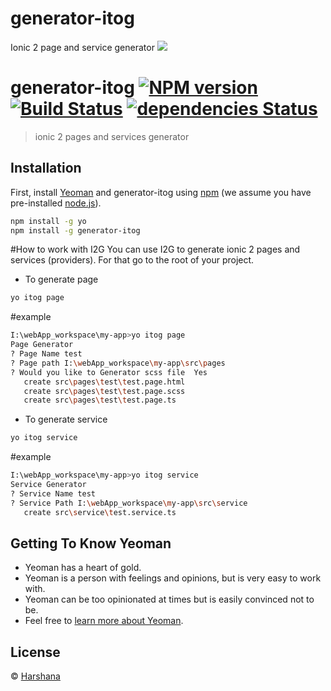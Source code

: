 # generator-itog
Ionic 2 page and service generator
![](http://i.imgur.com/FAVK3wl.png)
# generator-itog [![NPM version][npm-image]][npm-url] [![Build Status][travis-image]][travis-url] [![dependencies Status](https://david-dm.org/hs71122/generator-itog/status.svg?style=flat-square)](https://david-dm.org/hs71122/generator-itog)
> ionic 2 pages and services generator

## Installation

First, install [Yeoman](http://yeoman.io) and generator-itog using [npm](https://www.npmjs.com/) (we assume you have pre-installed [node.js](https://nodejs.org/)).

```bash
npm install -g yo
npm install -g generator-itog
```
#How to work with I2G
You can use I2G to generate ionic 2 pages and services (providers). For that go to the root of your project.
 * To generate page 
```bash
yo itog page
```
#example
```bash
I:\webApp_workspace\my-app>yo itog page
Page Generator
? Page Name test
? Page path I:\webApp_workspace\my-app\src\pages
? Would you like to Generator scss file  Yes
   create src\pages\test\test.page.html
   create src\pages\test\test.page.scss
   create src\pages\test\test.page.ts
```
 * To generate service
```bash
yo itog service
```
#example
```bash
I:\webApp_workspace\my-app>yo itog service
Service Generator
? Service Name test
? Service Path I:\webApp_workspace\my-app\src\service
   create src\service\test.service.ts
```
## Getting To Know Yeoman

 * Yeoman has a heart of gold.
 * Yeoman is a person with feelings and opinions, but is very easy to work with.
 * Yeoman can be too opinionated at times but is easily convinced not to be.
 * Feel free to [learn more about Yeoman](http://yeoman.io/).

## License

 © [Harshana](www.freethemalloc.com)


[npm-image]: https://badge.fury.io/js/generator-itog.svg
[npm-url]: https://npmjs.org/package/generator-itog
[travis-image]: https://travis-ci.org/hs71122/generator-itog.svg?branch=master
[travis-url]: https://travis-ci.org/hs71122/generator-itog
[daviddm-image]: https://david-dm.org/hs71122/generator-itog.svg?theme=shields.io
[daviddm-url]: https://david-dm.org/hs71122/generator-itog
[coveralls-image]: https://coveralls.io/repos/hs71122/generator-itog/badge.svg
[coveralls-url]: https://coveralls.io/r/hs71122/generator-itog
